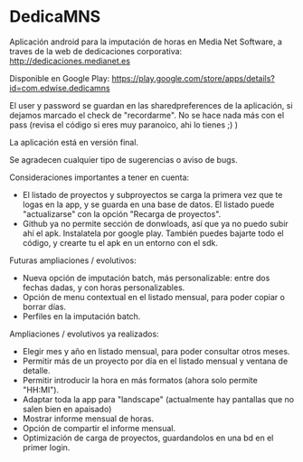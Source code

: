 DedicaMNS
=========

Aplicación android para la imputación de horas en Media Net Software, a traves de la web de dedicaciones corporativa: http://dedicaciones.medianet.es

Disponible en Google Play: https://play.google.com/store/apps/details?id=com.edwise.dedicamns

El user y password se guardan en las sharedpreferences de la aplicación, si dejamos marcado el check de "recordarme". No se hace nada más con el pass (revisa el código si eres muy paranoico, ahi lo tienes ;) )

La aplicación está en versión final.

Se agradecen cualquier tipo de sugerencias o aviso de bugs.

Consideraciones importantes a tener en cuenta:
  - El listado de proyectos y subproyectos se carga la primera vez que te logas en la app, y se guarda en una base de datos. El listado puede "actualizarse" con la opción "Recarga de proyectos".
  - Github ya no permite sección de donwloads, así que ya no puedo subir ahí el apk. Instalatela por google play. También puedes bajarte todo el código, y crearte tu el apk en un entorno con el sdk.
 
Futuras ampliaciones / evolutivos:    
  - Nueva opción de imputación batch, más personalizable: entre dos fechas dadas, y con horas personalizables.
  - Opción de menu contextual en el listado mensual, para poder copiar o borrar días.
  - Perfiles en la imputación batch.
  
Ampliaciones / evolutivos ya realizados:
  - Elegir mes y año en listado mensual, para poder consultar otros meses.
  - Permitir más de un proyecto por día en el listado mensual y ventana de detalle.
  - Permitir introducir la hora en más formatos (ahora solo permite "HH:MI").
  - Adaptar toda la app para "landscape" (actualmente hay pantallas que no salen bien en apaisado)
  - Mostrar informe mensual de horas.
  - Opción de compartir el informe mensual.
  - Optimización de carga de proyectos, guardandolos en una bd en el primer login. 
  
  

